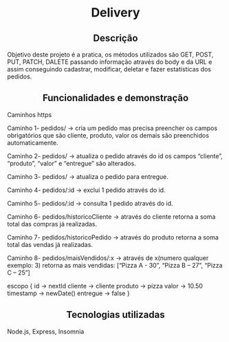 <h1 align="center"> Delivery </h1>

<h2 align="center"> Descrição </h2>
<p> Objetivo deste projeto é a pratica, os métodos utilizados são GET, POST, PUT, PATCH, DALETE passando informação através do body e da URL e assim conseguindo cadastrar, modificar, deletar e fazer estatísticas dos pedidos. <p/>

<h2 align="center"> Funcionalidades e demonstração </h2>
<p> Caminhos https <p/> 
  
<p> Caminho 1- pedidos/ -> cria um pedido mas precisa preencher os campos obrigatórios que são cliente, produto, valor os demais são preenchidos automaticamente. <p/>  
<p> Caminho 2- pedidos/ -> atualiza o pedido através do id os campos “cliente”, “produto”, “valor” e “entregue” são alterados. <p/>  
<p> Caminho 3- pedidos/ -> atualiza o pedido para entregue. <p/>  
<p> Caminho 4- pedidos/:id -> exclui 1 pedido através do id. <p/>  
<p> Caminho 5- pedidos/:id -> consulta 1 pedido através do id. <p/>  
<p> Caminho 6- pedidos/historicoCliente -> através do cliente retorna a soma total das compras já realizadas. <p/>  
<p> Caminho 7- pedidos/historicoPedido -> através do produto retorna a soma total das vendas já realizadas. <p/>  
<p> Caminho 8- pedidos/maisVendidos/:x -> através de x(numero qualquer exemplo: 3) retorna as mais vendidas: [“Pizza A - 30”, “Pizza B – 27”, “Pizza C – 25”]<p/>  


escopo {
    id -> nextId
    cliente -> cliente
    produto -> pizza
    valor -> 10.50
    timestamp -> newDate()
    entregue -> false
}

<h2 align="center"> Tecnologias utilizadas </h2>
<p> Node.js, Express, Insomnia <p/>
